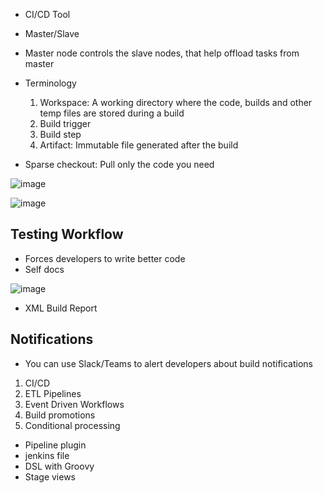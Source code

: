 - CI/CD Tool
- Master/Slave 
- Master node controls the slave nodes, that help offload tasks from master

- Terminology
  1. Workspace: A working directory where the code, builds and other temp files are stored during a build
  2. Build trigger
  3. Build step
  4. Artifact: Immutable file generated after the build

- Sparse checkout: Pull only the code you need

![image](https://user-images.githubusercontent.com/54491362/205369708-ee1caed5-4dd1-4d93-bad2-0226a564b91b.png)

![image](https://user-images.githubusercontent.com/54491362/205369596-cf1b662a-41b3-4ac8-9ee8-3398a0ecda38.png)

## Testing Workflow
- Forces developers to write better code
- Self docs

![image](https://user-images.githubusercontent.com/54491362/205370191-8d0803e4-a90a-49fa-b845-48054dad918a.png)

- XML Build Report

## Notifications

- You can use Slack/Teams to alert developers about build notifications
1. CI/CD
2. ETL Pipelines
3. Event Driven Workflows
4. Build promotions
5. Conditional processing

- Pipeline plugin
- jenkins file
- DSL with Groovy
- Stage views
